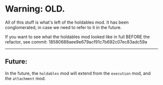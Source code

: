 
# Warning: OLD.

All of this stuff is what's left of the holdables mod.
It has been conglomerated, in case we need to refer 
to it in the future.

If you want to see what the holdables mod looked like in full BEFORE the refactor, see commit:
18580688aee9e679acf91c7b692c07ec83adc59a

----

## Future:
In the future, the `holdables` mod will extend from the `execution` mod, and the `attachment` mod.


